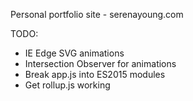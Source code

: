 Personal portfolio site - serenayoung.com

TODO:
* IE Edge SVG animations
* Intersection Observer for animations
* Break app.js into ES2015 modules
* Get rollup.js working
